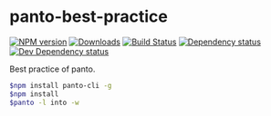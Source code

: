 # panto-best-practice
[![NPM version][npm-image]][npm-url] [![Downloads][downloads-image]][npm-url] [![Build Status][travis-image]][travis-url] [![Dependency status][david-dm-image]][david-dm-url] [![Dev Dependency status][david-dm-dev-image]][david-dm-dev-url]

Best practice of panto.

```sh
$npm install panto-cli -g
$npm install
$panto -l into -w
```

[npm-url]: https://npmjs.org/package/panto-best-practice
[downloads-image]: http://img.shields.io/npm/dm/panto-best-practice.svg
[npm-image]: http://img.shields.io/npm/v/panto-best-practice.svg
[travis-url]: https://travis-ci.org/pantojs/panto-best-practice
[travis-image]: http://img.shields.io/travis/pantojs/panto-best-practice.svg
[david-dm-url]:https://david-dm.org/pantojs/panto-best-practice
[david-dm-image]:https://david-dm.org/pantojs/panto-best-practice.svg
[david-dm-dev-url]:https://david-dm.org/pantojs/panto-best-practice#info=devDependencies
[david-dm-dev-image]:https://david-dm.org/pantojs/panto-best-practice/dev-status.svg